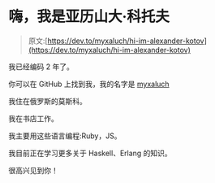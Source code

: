 # 嗨，我是亚历山大·科托夫

> 原文:[https://dev.to/myxaluch/hi-im-alexander-kotov](https://dev.to/myxaluch/hi-im-alexander-kotov)

我已经编码 2 年了。

你可以在 GitHub 上找到我，我的名字是 [myxaluch](https://github.com/myxaluch)

我住在俄罗斯的莫斯科。

我在书店工作。

我主要用这些语言编程:Ruby，JS。

我目前正在学习更多关于 Haskell、Erlang 的知识。

很高兴见到你！
